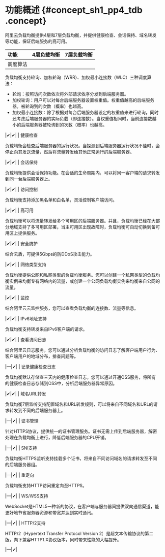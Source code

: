 # 功能概述 {#concept_sh1_pp4_tdb .concept}

阿里云负载均衡提供4层和7层负载均衡，并提供健康检查、会话保持、域名转发等功能，保证后端服务的高可用。

|功能|4层负载均衡|7层负载均衡|
|:-|:-----|:-----|
| 调度算法

 负载均衡支持轮询、加权轮询（WRR）、加权最小连接数（WLC）三种调度算法：

-   轮询：按照访问次数依次将外部请求依序分发到后端服务器。
-   加权轮询：用户可以对每台后端服务器设置权重值。权重值越高的后端服务器，被轮询到的次数（概率）也越高。
-   加权最小连接数：除了根据对每台后端服务器设定的权重值来进行轮询，同时还考虑后端服务器的实际负载（即连接数）。当权重值相同时，当前连接数越小的后端服务器被轮询到的次数（概率）也越高。

 |✔|✔|
| 健康检查

 负载均衡会检查后端服务器的运行状况。当探测到后端服务器运行状况不佳时，会停止向其发送流量，然后将流量转发给其他正常运行的后端服务器。

 |✔|✔|
| 会话保持

 负载均衡提供会话保持功能。在会话的生命周期内，可以将同一客户端的请求转发到同一台后端服务器上。

 |✔|✔|
| 访问控制

 负载均衡支持添加黑名单和白名单，灵活控制客户端访问。

 |✔|✔|
| 高可用

 负载均衡可以将流量转发给多个可用区的后端服务器。并且，负载均衡已经在大部分地域支持了多可用区部署，当主可用区出现故障时，负载均衡可自动切换到备可用区上提供服务。

 |✔|✔|
| 安全防护

 结合云盾，可提供5Gbps的防DDoS攻击能力。

 |✔|✔|
| 网络类型支持

 负载均衡提供公网和私网类型的负载均衡服务。您可以创建一个私网类型的负载均衡实例来均衡专有网络内的流量，或创建一个公网负载均衡实例来均衡来自公网的流量。

 |✔|✔|
| 监控

 结合阿里云云监控服务，您可以查看负载均衡的连接数、流量等信息。

 |✔|✔|
| IPv6地址支持

 负载均衡支持转发来自IPv6客户端的请求。

 |✔|✔|
| 查看访问日志

 结合阿里云日志服务，您可以通过分析负载均衡的访问日志了解客户端用户行为、客户端用户的地域分布，排查问题等。

 |—|✔|
| 记录健康检查日志

 负载均衡默认存储查三天内的健康检查日志。您可以通过开通OSS服务，将所有的健康检查日志存储到OSS中，分析后端服务器异常原因。

 |✔|✔|
| 域名URL转发

 负载均衡7层监听支持配置域名和URL转发规则，可以将来自不同域名和URL的请求转发到不同的后端服务器上。

 |—|✔|
| 证书管理

 针对HTTPS协议，提供统一的证书管理服务。证书无需上传到后端服务器，解密处理在负载均衡上进行，降低后端服务器的CPU开销。

 |—|✔|
| SNI支持

 负载均衡HTTPS监听支持挂载多个证书，将来自不同访问域名的请求转发至不同的后端服务器组。

 |—|✔|
| 重定向

 负载均衡支持HTTP访问重定向至HTTPS。

 |—|✔|
| WS/WSS支持

 WebSocket是HTML5一种新的协议，在客户端与服务器间提供双向通信渠道，能更好地节省服务器资源和带宽并达到实时通讯。

 |—|✔|
| HTTP/2支持

 HTTP/2（Hypertext Transfer Protocol Version 2）是超文本传输协议的第二版，向下兼容HTTP1.X协议版本，同时带来性能的大幅提升。

 |—|✔|

